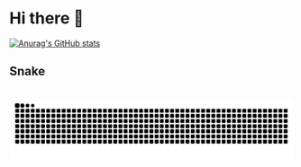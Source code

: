 # Hi there 👋
[![Anurag's GitHub stats](https://github-readme-stats.vercel.app/api?username=Willplayz112)](https://github.com/anuraghazra/github-readme-stats)


## Snake
<br clear="both">

<img src="https://raw.githubusercontent.com/Willplayz112/Willplayz112/refs/heads/output/snake.svg" alt="Snake animation" />

